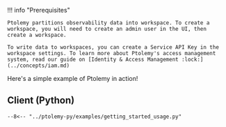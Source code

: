 !!! info "Prerequisites"

    Ptolemy partitions observability data into workspace. To create a workspace, you will need to create an admin user in the UI, then create a workspace.

    To write data to workspaces, you can create a Service API Key in the workspace settings. To learn more about Ptolemy's access management system, read our guide on [Identity & Access Management :lock:](../concepts/iam.md)

Here's a simple example of Ptolemy in action!

## Client (Python)
```python3
--8<-- "../ptolemy-py/examples/getting_started_usage.py"
```
